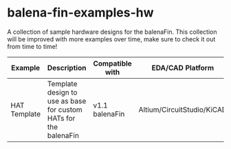 # balena-fin-examples-hw
A collection of sample hardware designs for the balenaFin. This collection will be improved with more examples over time, make sure to check it out from time to time!

Example | Description | Compatible with | EDA/CAD Platform 
------------ | ------------ | ------------ | ------------ 
HAT Template | Template design to use as base for custom HATs for the balenaFin | v1.1 balenaFin | Altium/CircuitStudio/KiCAD
